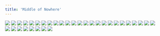 ```yaml
---
title: 'Middle of Nowhere'
---
```


![](pg043.jpg)
![](pg044.jpg)
![](pg045.jpg)
![](pg046.jpg)
![](pg047.jpg)
![](pg048.jpg)
![](pg049.jpg)
![](pg050.jpg)
![](pg051.jpg)
![](pg052.jpg)
![](pg053.jpg)
![](pg054.jpg)
![](pg055.jpg)
![](pg056.jpg)
![](pg057.jpg)
![](pg058.jpg)
![](pg059.jpg)
![](pg060.jpg)
![](pg061.jpg)
![](pg062.jpg)
![](pg063.jpg)
![](pg064.jpg)
![](pg065.jpg)
![](pg066.jpg)
![](pg067.jpg)
![](pg068.jpg)
![](pg069.jpg)
![](pg070.jpg)
![](pg071.jpg)
![](pg072.jpg)
![](pg073.jpg)
![](pg074.jpg)
![](pg075.jpg)